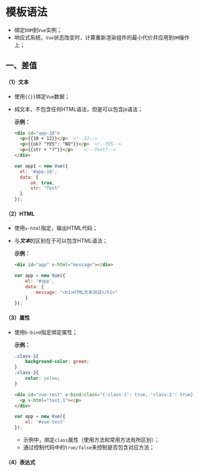# 模板语法

- 绑定`DOM`到`Vue`实例；
- 响应式系统，`Vue`状态改变时，计算重新渲染组件的最小代价并应用到`OM`操作上；

## 一、差值

#### （1）文本

- 使用`{{}}`绑定`Vue`数据；

- 纯文本，不包含任何HTML语法，但是可以包含js语法；

  **示例：**

  ```html
  <div id="app-10">
  	<p>{{10 + 12}}</p>	<!--22-->
  	<p>{{ok? "YES": "NO"}}</p>	<!--YES-->
  	<p>{{str + "?"}}</p>	<!--Test?-->
  </div>
  ```

  ```js
  var app1 = new Vue({
  	el: '#app-10',
  	data: {
  		ok: true,
  		str: "Test"
  	}
  });
  ```

#### （2）HTML

- 使用`v-html`指定，输出HTML代码；

- 与***文本***的区别在于可以包含HTML语法；

  **示例：**

  ```html
  <div id="app" v-html="message"></div>
  ```

  ```js
  var app = new Vue({
      el: '#app',
      data: {
          message: "<h1>HTML文本测试</h1>"
      }
  });
  ```

#### （3）属性

- 使用`b-bind`指定绑定属性；

  **示例：**

  ```css
  .class-1{
      background-color: green;
  }
  .class-2{
      color: yelow;
  }
  ```

  ```html
  <div id="vue-test" v-bind:class="{'class-1': true, 'class-2': true}">
  	<p v-html="text_1"></p>
  </div>
  ```

  ```js
  var app = new Vue({
      el: '#vue-test'
  });
  ```

  - 示例中，绑定`class`属性（使用方法和常用方法有所区别）；
  - 通过控制代码中的`true/false`来控制是否包含对应方法；

#### （4）表达式

